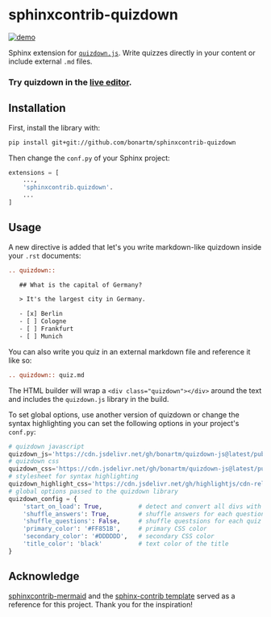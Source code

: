  # sphinxcontrib-quizdown

[![demo](https://github.com/bonartm/sphinxcontrib-quizdown/actions/workflows/build_deploy.yml/badge.svg)](https://github.com/bonartm/sphinxcontrib-quizdown/actions/workflows/build_deploy.yml)

Sphinx extension for [`quizdown.js`](https://github.com/bonartm/quizdown-js). Write quizzes directly in your content or 
include external `.md` files.

### Try quizdown in the [**live editor**](https://bonartm.github.io/quizdown-live-editor/).


## Installation

First, install the library with:

```bash
pip install git+git://github.com/bonartm/sphinxcontrib-quizdown
```

Then change the `conf.py` of your Sphinx project:

```python
extensions = [
    ...,
    'sphinxcontrib.quizdown'.
    ...
]
```

## Usage

A new directive is added that let's you write markdown-like quizdown inside your `.rst` documents:

```rst
.. quizdown::

   ## What is the capital of Germany?

   > It's the largest city in Germany.  

   - [x] Berlin
   - [ ] Cologne
   - [ ] Frankfurt
   - [ ] Munich
```

You can also write you quiz in an external markdown file and reference it like so:

```rst
.. quizdown:: quiz.md
```

The HTML builder will wrap a `<div class="quizdown"></div>` around the text and 
includes the `quizdown.js` library in the build.

To set global options, use another version of quizdown or change the syntax highlighting you can set 
the following options in your project's `conf.py`:

```python
# quizdown javascript
quizdown_js='https://cdn.jsdelivr.net/gh/bonartm/quizdown-js@latest/public/build/quizdown.js'
# quizdown css
quizdown_css='https://cdn.jsdelivr.net/gh/bonartm/quizdown-js@latest/public/build/quizdown.css'
# stylesheet for syntax highlighting
quizdown_highlight_css='https://cdn.jsdelivr.net/gh/highlightjs/cdn-release@10.6.0/build/styles/github.min.css'
# global options passed to the quizdown library
quizdown_config = {
    'start_on_load': True,			# detect and convert all divs with class quizdown
    'shuffle_answers': True,		# shuffle answers for each question
    'shuffle_questions': False,     # shuffle questsions for each quiz
    'primary_color': '#FF851B',     # primary CSS color
    'secondary_color': '#DDDDDD',   # secondary CSS color
    'title_color': 'black'          # text color of the title
}
```


## Acknowledge

[sphinxcontrib-mermaid](https://github.com/mgaitan/sphinxcontrib-mermaid) and the [sphinx-contrib template](https://github.com/sphinx-contrib/cookiecutter) served as a reference for this project. Thank you for the inspiration!